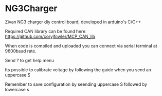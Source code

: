 # NG3Charger
Zivan NG3 charger diy control board, developed in arduino's C/C++

Required CAN library can be found here: 
https://github.com/coryjfowler/MCP_CAN_lib

When code is compiled and uploaded you can connect via serial terminal at 9600baud rate. 

Send ? to get help menu

Its possible to calibrate voltage by following the guide when you send an uppercase S

Remember to save configuration by seending uppercase S followed by lowercase s 


